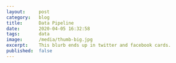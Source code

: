 ```yaml
---
layout:     post
category:   blog
title:      Data Pipeline
date:       2020-04-05 16:32:58
tags:       data
image:      /media/thumb-big.jpg
excerpt:    This blurb ends up in twitter and facebook cards.
published:  false
---
```


